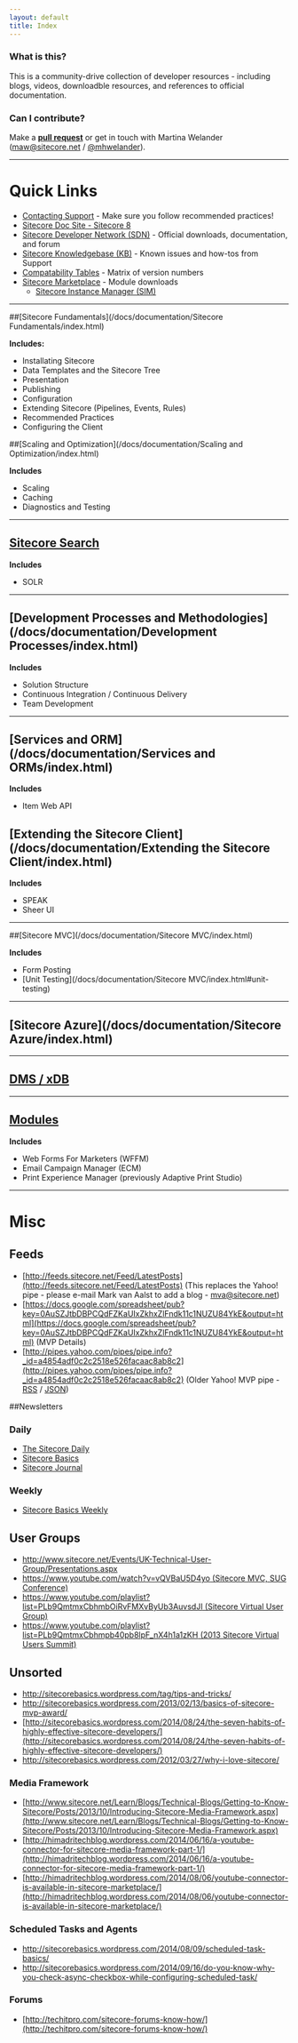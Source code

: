 ```yaml
---
layout: default
title: Index
---
```


### What is this?
This is a community-drive collection of developer resources - including blogs, videos, downloadble resources, and references to official documentation.

### Can I contribute?
Make a **[pull request](https://github.com/Sitecore-Community/Sitecore-Community-Docs)** or get in touch with Martina Welander ([maw@sitecore.net](maw@sitecore.net) / [@mhwelander](http://twitter.com/mhwelander)).

---------------------------------------

# Quick Links

* [Contacting Support](http://sdn.sitecore.net/Support.aspx) - Make sure you follow recommended practices!
* [Sitecore Doc Site - Sitecore 8](http://doc.sitecore.net/)
* [Sitecore Developer Network (SDN)](http://sdn.sitecore.net/) - Official downloads, documentation, and forum
* [Sitecore Knowledgebase (KB)](https://kb.sitecore.net/) - Known issues and how-tos from Support
* [Compatability Tables](https://kb.sitecore.net/SearchResults#term=compatability%20tables) - Matrix of version numbers
* [Sitecore Marketplace](https://marketplace.sitecore.net/) - Module downloads
  * [Sitecore Instance Manager (SIM)](https://marketplace.sitecore.net/Modules/Sitecore_Instance_Manager.aspx)

---------------------------------------

##[Sitecore Fundamentals](/docs/documentation/Sitecore Fundamentals/index.html)

**Includes:**

* Installating Sitecore
* Data Templates and the Sitecore Tree
* Presentation
* Publishing
* Configuration
* Extending Sitecore (Pipelines, Events, Rules)
* Recommended Practices
* Configuring the Client

##[Scaling and Optimization](/docs/documentation/Scaling and Optimization/index.html)

**Includes**

* Scaling
* Caching
* Diagnostics and Testing

-------------------------------------

## [Sitecore Search](/docs/documentation/Search/index.html)

**Includes**

* SOLR

-------------------------------------

## [Development Processes and Methodologies](/docs/documentation/Development Processes/index.html)

**Includes**

* Solution Structure
* Continuous Integration / Continuous Delivery
* Team Development

-------------------------------------

## [Services and ORM](/docs/documentation/Services and ORMs/index.html)

**Includes**

* Item Web API

## [Extending the Sitecore Client](/docs/documentation/Extending the Sitecore Client/index.html)

**Includes**

* SPEAK
* Sheer UI

-------------------------------------

##[Sitecore MVC](/docs/documentation/Sitecore MVC/index.html)

**Includes**

* Form Posting
* [Unit Testing](/docs/documentation/Sitecore MVC/index.html#unit-testing)

-------------------------------------

## [Sitecore Azure](/docs/documentation/Sitecore Azure/index.html)

-------------------------------------

## [DMS / xDB](/docs/documentation/DMS/index.html)

-------------------------------------

## [Modules](/docs/documentation/Modules/index.html)

**Includes**

* Web Forms For Marketers (WFFM)
* Email Campaign Manager (ECM)
* Print Experience Manager (previously Adaptive Print Studio)

---------------------------------------

# Misc

## Feeds

* [http://feeds.sitecore.net/Feed/LatestPosts](http://feeds.sitecore.net/Feed/LatestPosts) (This replaces the Yahoo! pipe - please e-mail Mark van Aalst to add a blog - [mva@sitecore.net](mva@sitecore.net))
* [https://docs.google.com/spreadsheet/pub?key=0AuSZJtbDBPCQdFZKaUIxZkhxZlFndk11c1NUZU84YkE&output=html](https://docs.google.com/spreadsheet/pub?key=0AuSZJtbDBPCQdFZKaUIxZkhxZlFndk11c1NUZU84YkE&output=html) (MVP Details)
* [http://pipes.yahoo.com/pipes/pipe.info?_id=a4854adf0c2c2518e526facaac8ab8c2](http://pipes.yahoo.com/pipes/pipe.info?_id=a4854adf0c2c2518e526facaac8ab8c2) (Older Yahoo! MVP pipe - [RSS](http://pipes.yahoo.com/pipes/pipe.run?_id=a4854adf0c2c2518e526facaac8ab8c2&_render=rss) / [JSON](http://pipes.yahoo.com/pipes/pipe.run?_id=a4854adf0c2c2518e526facaac8ab8c2&_render=json))

##Newsletters

### Daily

* [The Sitecore Daily](http://paper.li/sitecore)
* [Sitecore Basics](http://paper.li/kiranpatils/1378702752)
* [Sitecore Journal](http://paper.li/varunvns/1387067950)

### Weekly
 
* [Sitecore Basics Weekly](http://tinyletter.com/sitecorebasics)

## User Groups

* [http://www.sitecore.net/Events/UK-Technical-User-Group/Presentations.aspx ](http://www.sitecore.net/Events/UK-Technical-User-Group/Presentations.aspx )
* [https://www.youtube.com/watch?v=vQVBaU5D4yo (Sitecore MVC, SUG Conference)](https://www.youtube.com/watch?v=vQVBaU5D4yo)
* [https://www.youtube.com/playlist?list=PLb9QmtmxCbhmbOiRvFMXvByUb3AuvsdJI (Sitecore Virtual User Group)](https://www.youtube.com/playlist?list=PLb9QmtmxCbhmbOiRvFMXvByUb3AuvsdJI)
* [https://www.youtube.com/playlist?list=PLb9QmtmxCbhmpb40pb8lpF_nX4h1a1zKH (2013 Sitecore Virtual Users Summit)](https://www.youtube.com/playlist?list=PLb9QmtmxCbhmpb40pb8lpF_nX4h1a1zKH)

## Unsorted

* [http://sitecorebasics.wordpress.com/tag/tips-and-tricks/ ](http://sitecorebasics.wordpress.com/tag/tips-and-tricks/ )
* [http://sitecorebasics.wordpress.com/2013/02/13/basics-of-sitecore-mvp-award/ ](http://sitecorebasics.wordpress.com/2013/02/13/basics-of-sitecore-mvp-award/ )
* [http://sitecorebasics.wordpress.com/2014/08/24/the-seven-habits-of-highly-effective-sitecore-developers/](http://sitecorebasics.wordpress.com/2014/08/24/the-seven-habits-of-highly-effective-sitecore-developers/)
* [http://sitecorebasics.wordpress.com/2012/03/27/why-i-love-sitecore/ ](http://sitecorebasics.wordpress.com/2012/03/27/why-i-love-sitecore/ )

### Media Framework

* [http://www.sitecore.net/Learn/Blogs/Technical-Blogs/Getting-to-Know-Sitecore/Posts/2013/10/Introducing-Sitecore-Media-Framework.aspx](http://www.sitecore.net/Learn/Blogs/Technical-Blogs/Getting-to-Know-Sitecore/Posts/2013/10/Introducing-Sitecore-Media-Framework.aspx)
* [http://himadritechblog.wordpress.com/2014/06/16/a-youtube-connector-for-sitecore-media-framework-part-1/](http://himadritechblog.wordpress.com/2014/06/16/a-youtube-connector-for-sitecore-media-framework-part-1/)
* [http://himadritechblog.wordpress.com/2014/08/06/youtube-connector-is-available-in-sitecore-marketplace/](http://himadritechblog.wordpress.com/2014/08/06/youtube-connector-is-available-in-sitecore-marketplace/)

### Scheduled Tasks and Agents
* [http://sitecorebasics.wordpress.com/2014/08/09/scheduled-task-basics/ ](http://sitecorebasics.wordpress.com/2014/08/09/scheduled-task-basics/ )
* [http://sitecorebasics.wordpress.com/2014/09/16/do-you-know-why-you-check-async-checkbox-while-configuring-scheduled-task/ ](http://sitecorebasics.wordpress.com/2014/09/16/do-you-know-why-you-check-async-checkbox-while-configuring-scheduled-task/ )

### Forums

* [http://techitpro.com/sitecore-forums-know-how/](http://techitpro.com/sitecore-forums-know-how/)
